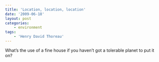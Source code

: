 ```yaml
---
title: 'Location, location, location'
date: '2009-06-18'
layout: post
categories:
    - environment
tags:
    - 'Henry David Thoreau'
---
```


What’s the use of a fine house if you haven’t got a tolerable planet to put it on?